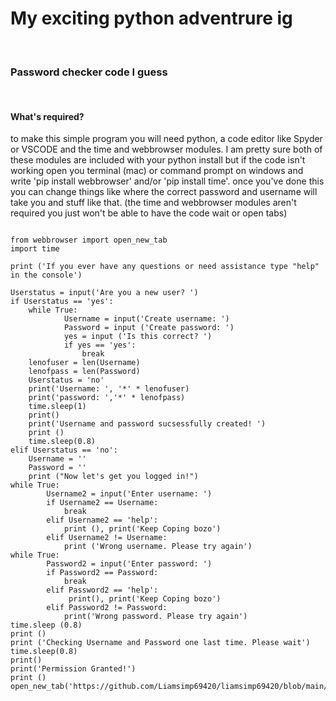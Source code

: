 <h1> My exciting python adventrure ig </h1> <br> 
<h3> Password checker code I guess </h3> <br> 
<h4> What's required? </h4> 
<p> to make this simple program you will need python, a code editor like Spyder or VSCODE and the time and webbrowser modules. I am pretty sure both of these modules are included with your python install but if the code isn't working open you terminal (mac) or command prompt on windows and write 'pip install webbrowser' and/or 'pip install time'. once you've done this you can change things like where the correct password and username will take you and stuff like that. (the time and webbrowser modules aren't required you just won't be able to have the code wait or open tabs) </p>  

```

from webbrowser import open_new_tab 
import time 

print ('If you ever have any questions or need assistance type "help" in the console')

Userstatus = input('Are you a new user? ')
if Userstatus == 'yes':
    while True:
            Username = input('Create username: ') 
            Password = input ('Create password: ')
            yes = input ('Is this correct? ')
            if yes == 'yes':
                break
    lenofuser = len(Username)
    lenofpass = len(Password)
    Userstatus = 'no'
    print('Username: ', '*' * lenofuser)
    print('password: ','*' * lenofpass)
    time.sleep(1)
    print()
    print('Username and password sucsessfully created! ')
    print ()
    time.sleep(0.8)
elif Userstatus == 'no':
    Username = ''
    Password = ''
    print ("Now let's get you logged in!")
while True: 
        Username2 = input('Enter username: ')
        if Username2 == Username: 
            break 
        elif Username2 == 'help':
            print (), print('Keep Coping bozo')
        elif Username2 != Username: 
            print ('Wrong username. Please try again')
while True: 
        Password2 = input('Enter password: ')
        if Password2 == Password:
            break 
        elif Password2 == 'help':
             print(), print('Keep Coping bozo')
        elif Password2 != Password: 
            print('Wrong password. Please try again')
time.sleep (0.8)
print ()
print ('Checking Username and Password one last time. Please wait')  
time.sleep(0.8)
print()     
print('Permission Granted!')
print ()
open_new_tab('https://github.com/Liamsimp69420/liamsimp69420/blob/main/README.md')

```
